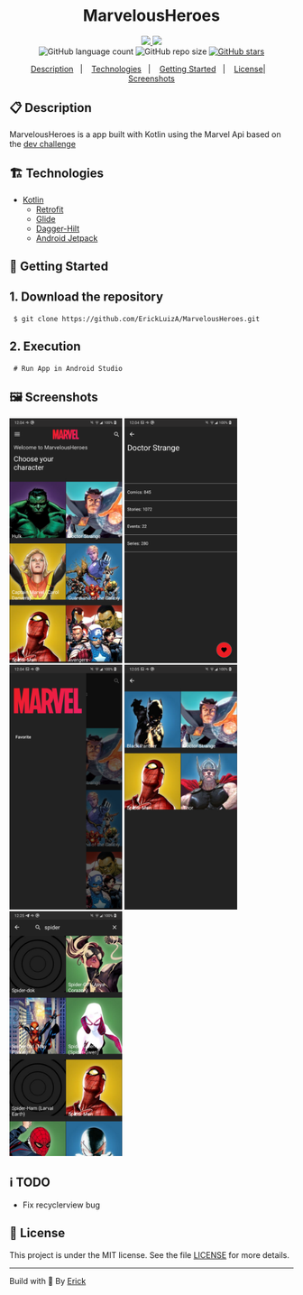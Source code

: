 <h1 align="center"> MarvelousHeroes </h1>

<p align="center">
  <a href="https://github.com/ErickLuizA/MarvelousHeroes/graphs/commit-activity" alt="Maintenance">
    <img src="https://img.shields.io/badge/Maintained%3F-yes-1EAE72.svg" />
  </a>

  <a href="./LICENSE" alt="License: MIT">
    <img src="https://img.shields.io/badge/License-MIT-1EAE72.svg" />
  </a>

<br/>

<img alt="GitHub language count" src="https://img.shields.io/github/languages/count/ErickLuizA/MarvelousHeroes?color=blue">

<img alt="GitHub repo size" src="https://img.shields.io/github/repo-size/ErickLuizA/MarvelousHeroes">

<a href="https://github.com/ErickLuizA/MarvelousHeroes/stargazers">
  <img alt="GitHub stars" src="https://img.shields.io/github/stars/ErickLuizA/MarvelousHeroes?style=social">
</a>

<p align="center">
  <a href="#clipboard-description">Description</a>&nbsp;&nbsp;&nbsp;|&nbsp;&nbsp;&nbsp;
  <a href="#building_construction-technologies">Technologies</a>&nbsp;&nbsp;&nbsp;|&nbsp;&nbsp;&nbsp;
  <a href="#rocket-getting-started">Getting Started</a>&nbsp;&nbsp;&nbsp;|&nbsp;&nbsp;&nbsp;
  <a href="#memo-license">License</a></a>|&nbsp;&nbsp;&nbsp;
  <a href="#framed_picture-screenshots">Screenshots</a>
</p>
</p>

## :clipboard: Description

MarvelousHeroes is a app built with Kotlin using the Marvel Api based on the [dev challenge](https://www.devchallenge.com.br/challenges/5edabfda693fca2236c83cc7/details)  

## :building_construction: Technologies

- [Kotlin](https://kotlinlang.org/)
  - [Retrofit](https://square.github.io/retrofit/)
  - [Glide](https://bumptech.github.io/glide/)
  - [Dagger-Hilt](https://dagger.dev/hilt/quick-start)
  - [Android Jetpack](https://developer.android.com/jetpack)


## :rocket: Getting Started

## 1. Download the repository

```shell
 $ git clone https://github.com/ErickLuizA/MarvelousHeroes.git
```

## 2. Execution

```shell
 # Run App in Android Studio
```

## :framed_picture: Screenshots

<div>
  <img alt="MarvelousHeroes screen" src=".github/Home.png"  width="200"/>
  <img alt="MarvelousHeroes screen" src=".github/Details.png"  width="200"/>
  <img alt="MarvelousHeroes screen" src=".github/Drawer.png"  width="200"/>
  <img alt="MarvelousHeroes screen" src=".github/Favorites.png"  width="200"/>
  <img alt="MarvelousHeroes screen" src=".github/Search.png"  width="200"/>
</div>

## :information_source: TODO
  - Fix recyclerview bug

## :memo: License

This project is under the MIT license. See the file [LICENSE](LICENSE) for more details.

---

Build with 💙 By [Erick](https://www.linkedin.com/in/erick-luiz-47151a1a4/)
